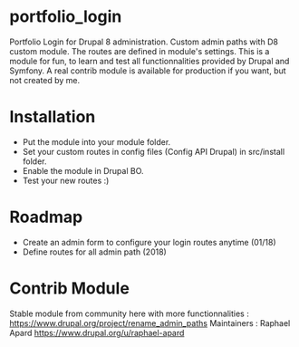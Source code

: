 # portfolio_login
Portfolio Login for Drupal 8 administration. 
Custom admin paths with D8 custom module. The routes are defined in module's settings.
This is a module for fun, to learn and test all functionnalities provided by Drupal and Symfony.
A real contrib module is available for production if you want, but not created by me.

# Installation
 - Put the module into your module folder.
 - Set your custom routes in config files (Config API Drupal) in src/install folder.
 - Enable the module in Drupal BO.
 - Test your new routes :)

# Roadmap
 - Create an admin form to configure your login routes anytime (01/18)
 - Define routes for all admin path (2018)

# Contrib Module
Stable module from community here with more functionnalities : https://www.drupal.org/project/rename_admin_paths 
Maintainers : Raphael Apard https://www.drupal.org/u/raphael-apard

